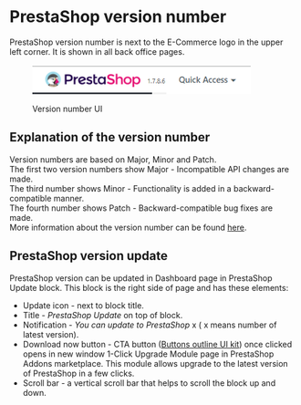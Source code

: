 # PrestaShop version number

PrestaShop version number is next to the E-Commerce logo in the upper left corner. It is shown in all back office pages.

<figure><img src="../../../.gitbook/assets/image (2) (3) (1).png" alt=""><figcaption><p>Version number UI</p></figcaption></figure>

## Explanation of the version number

Version numbers are based on Major, Minor and Patch.\
The first two version numbers show Major - Incompatible API changes are made.\
The third number shows Minor - Functionality is added in a backward-compatible manner.\
The fourth number shows Patch - Backward-compatible bug fixes are made.\
More information about the version number can be found [here](https://build.prestashop-project.org/news/a-more-semantic-versioning-scheme/).

## PrestaShop version update

PrestaShop version can be updated in Dashboard page in PrestaShop Update block. This block is the right side of page and has these elements:

* Update icon - next to block title.
* Title - _PrestaShop Update_ on top of block.
* Notification - _You can update to PrestaShop_ x ( x means number of latest version).
* Download now button - CTA button ([Buttons outline UI kit](https://build.prestashop-project.org/prestashop-ui-kit/?path=/story/buttons--outline)) once clicked opens in new window 1-Click Upgrade Module page in PrestaShop Addons marketplace. This module allows upgrade to the latest version of PrestaShop in a few clicks.
* Scroll bar - a vertical scroll bar that helps to scroll the block up and down.

